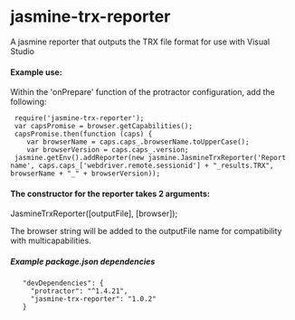 # jasmine-trx-reporter
A jasmine reporter that outputs the TRX file format for use with Visual Studio


#### Example use:

Within the 'onPrepare' function of the protractor configuration, add the following:

     require('jasmine-trx-reporter');
     var capsPromise = browser.getCapabilities();
     capsPromise.then(function (caps) {
        var browserName = caps.caps_.browserName.toUpperCase();
        var browserVersion = caps.caps_.version;
     jasmine.getEnv().addReporter(new jasmine.JasmineTrxReporter('Report name', caps.caps_['webdriver.remote.sessionid'] + "_results.TRX", browserName + "_" + browserVersion));
 
#### The constructor for the reporter takes 2 arguments:
 JasmineTrxReporter([outputFile], [browser]);
 
 The browser string will be added to the outputFile name for compatibility with multicapabilities.
 
##### Example package.json dependencies
       "devDependencies": {
         "protractor": "^1.4.21",
         "jasmine-trx-reporter": "1.0.2"
       }
